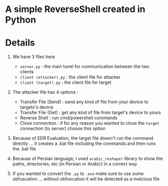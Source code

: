 # A simple ReverseShell created in Python 

# Details 
1. We have 3 files here 
    - ```server.py``` : the main tunel for communication between the two clients
    - ```client (attacker).py``` : the client file for attacker
    - ```client (target).py``` : the client file for target

    
2. The attacker file has 4 options :
    - Transfer File (Send) : send any kind of file from your device to targets's device 
    - Transfer File (Get) : get any kind of file from target's device to yours
    - Reverse Shell : run cmd/powershell commands 
    - Close connection : if for any reason you wanted to close the ```target``` connection (to server) choose this option

3. Because of EDR Evaluation, the target file doesn't run the command directly ... it creates a .bat file incluidng the commands and then runs the .bat file 

4. Because of Persian language, i used ```arabic_reshaper``` library to show the paths, directories, etc (in Persian or Arabic) in a correct way

5. If you wanted to convert the ```.py``` to ```.exe``` make sure to use some obfuscation ... without obfuscation it will be detected as a malcious file 
